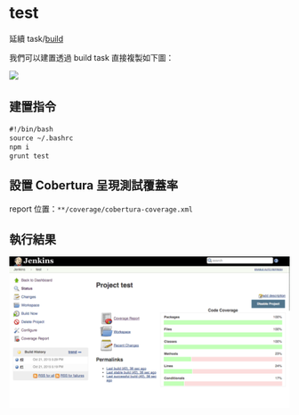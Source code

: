 test
====

延續 task/[build](task/build.md)

我們可以建置透過 build task 直接複製如下圖：

![](images/test/addTestTask.png)

建置指令
--------

```
#!/bin/bash
source ~/.bashrc
npm i
grunt test
```

設置 Cobertura 呈現測試覆蓋率
-----------------------------

report 位置：`**/coverage/cobertura-coverage.xml`

執行結果
--------

![](../images/test/testResult.png)
